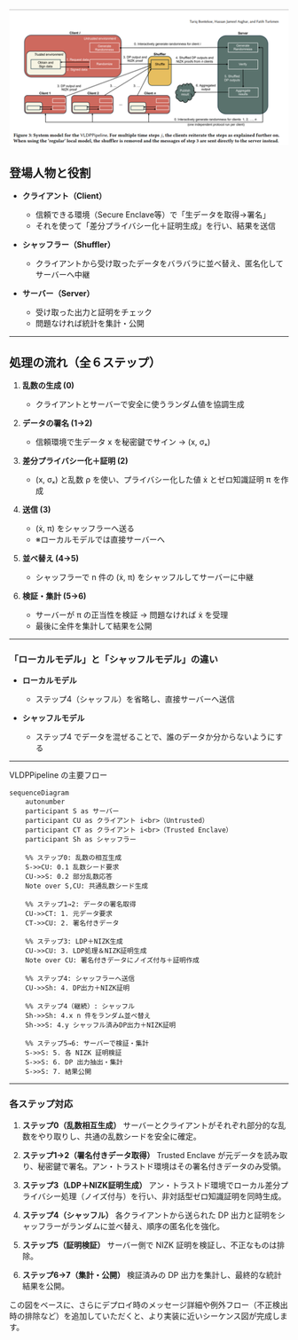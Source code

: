 ![alt text](image.png)
---

## 登場人物と役割

* **クライアント（Client）**

  * 信頼できる環境（Secure Enclave等）で「生データを取得→署名」
  * それを使って「差分プライバシー化＋証明生成」を行い、結果を送信

* **シャッフラー（Shuffler）**

  * クライアントから受け取ったデータをバラバラに並べ替え、匿名化してサーバーへ中継

* **サーバー（Server）**

  * 受け取った出力と証明をチェック
  * 問題なければ統計を集計・公開

---

## 処理の流れ（全６ステップ）

1. **乱数の生成 (0)**

   * クライアントとサーバーで安全に使うランダム値を協調生成

2. **データの署名 (1→2)**

   * 信頼環境で生データ x を秘密鍵でサイン → (x, σₓ)

3. **差分プライバシー化＋証明 (2)**

   * (x, σₓ) と乱数 ρ を使い、プライバシー化した値 ẋ とゼロ知識証明 π を作成

4. **送信 (3)**

   * (ẋ, π) をシャッフラーへ送る
   * ※ローカルモデルでは直接サーバーへ

5. **並べ替え (4→5)**

   * シャッフラーで n 件の (ẋ, π) をシャッフルしてサーバーに中継

6. **検証・集計 (5→6)**

   * サーバーが π の正当性を検証 → 問題なければ ẋ を受理
   * 最後に全件を集計して結果を公開

---

### 「ローカルモデル」と「シャッフルモデル」の違い

* **ローカルモデル**

  * ステップ4（シャッフル）を省略し、直接サーバーへ送信
* **シャッフルモデル**

  * ステップ4 でデータを混ぜることで、誰のデータか分からないようにする

---
VLDPPipeline の主要フロー

```mermaid
sequenceDiagram
    autonumber
    participant S as サーバー
    participant CU as クライアント i<br>（Untrusted）
    participant CT as クライアント i<br>（Trusted Enclave）
    participant Sh as シャッフラー

    %% ステップ0: 乱数の相互生成
    S->>CU: 0.1 乱数シード要求
    CU->>S: 0.2 部分乱数応答
    Note over S,CU: 共通乱数シード生成

    %% ステップ1→2: データの署名取得
    CU->>CT: 1. 元データ要求
    CT->>CU: 2. 署名付きデータ

    %% ステップ3: LDP＋NIZK生成
    CU->>CU: 3. LDP処理＆NIZK証明生成
    Note over CU: 署名付きデータにノイズ付与＋証明作成

    %% ステップ4: シャッフラーへ送信
    CU->>Sh: 4. DP出力＋NIZK証明

    %% ステップ4（継続）: シャッフル
    Sh->>Sh: 4.x n 件をランダム並べ替え
    Sh->>S: 4.y シャッフル済みDP出力＋NIZK証明

    %% ステップ5→6: サーバーで検証・集計
    S->>S: 5. 各 NIZK 証明検証
    S->>S: 6. DP 出力抽出・集計
    S->>S: 7. 結果公開
```

---

### 各ステップ対応

1. **ステップ0（乱数相互生成）**
   サーバーとクライアントがそれぞれ部分的な乱数をやり取りし、共通の乱数シードを安全に確定。

2. **ステップ1→2（署名付きデータ取得）**
   Trusted Enclave が元データを読み取り、秘密鍵で署名。アン・トラストド環境はその署名付きデータのみ受領。

3. **ステップ3（LDP＋NIZK証明生成）**
   アン・トラストド環境でローカル差分プライバシー処理（ノイズ付与）を行い、非対話型ゼロ知識証明を同時生成。

4. **ステップ4（シャッフル）**
   各クライアントから送られた DP 出力と証明をシャッフラーがランダムに並べ替え、順序の匿名化を強化。

5. **ステップ5（証明検証）**
   サーバー側で NIZK 証明を検証し、不正なものは排除。

6. **ステップ6→7（集計・公開）**
   検証済みの DP 出力を集計し、最終的な統計結果を公開。

この図をベースに、さらにデプロイ時のメッセージ詳細や例外フロー（不正検出時の排除など）を追加していただくと、より実装に近いシーケンス図が完成します。
